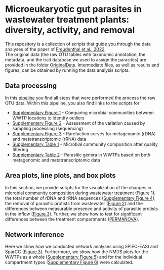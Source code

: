 # Microeukaryotic gut parasites in wastewater treatment plants: diversity, activity, and removal
This repository is a collection of scripts that guide you through the data analyses of the paper of [Freudenthal et al., 2022](https://microbiomejournal.biomedcentral.com/articles/10.1186/s40168-022-01225-y).  
The original data (the raw OTU tables with taxonomic annotation, the metadata, and the trait database we used to assign the parasites) are provided in the folder [OriginalData](OriginalData/). Intermediate files, as well as results and figures, can be obtained by running the data analysis scripts.

## Data processing
In this [pipeline]( R/01_DataPreprocessing.md) you find all steps that were performed the process the raw OTU data. Within this pipeline, you also find links to the scripts for  
*	[Supplementary Figure 1]( R/02_MultivariateDispersionAndBetaDiversity.md) - Comparing microbial communities between WWTP locations to identify outliers  
*	[Supplementary Figure 2]( R/03_VariationsCausedBySampleProcessing.md) - Assessment of the variation caused by sampling processing (sequencing)  
*	[Supplementary Figure 3]( R/04_RarefactionCurves.md) - Rarefaction curves for metagenomic (rDNA) and metatranscriptomic (rRNA) data  
*	[Supplementary Table 1]( R/05_OverviewCommunityComposition.md) - Microbial community composition after quality filtering   
*	[Supplementary Table 2]( R/06_ParasiticGenera.md) - Parasitic genera in WWTPs based on both metagenomic and metatranscriptomic data  

## Area plots, line plots, and box plots
In this section, we provide scripts for the visualization of the changes in microbial community composition during wastewater treatment ([Figure 1]( R/07_MicrobialCommunityComposition.md)), the total number of rDNA and rRNA sequences ([Supplementary Figure 4]( R/09_TotalNumberSequences.md)), the removal of parasitic protists from wastewater ([Figure 2]( R/10_RemovalOfParasiticProtistsFromWastewater.md)) and the differences between measurable presence and activity of parasitic protists in the inflow ([Figure 3]( R/11_DetectionOfParasiticProtistsInWastewater_AbundanceVersusActivity.md)). Further, we show how to test for significant differences between the treatment compartments ([PERMANOVA]( R/08_PERMANOVA.md)).

## Network inference
Here we show how we conducted network analyses using SPIEC-EASI and SparCC ([Figure 3]( R/14_CoOccurrenceNetworksOfParasiticOrdersInTheInflowAndDenitrificationBioreactor.md)). Furthermore, we show how the NMDS plots for the WWTPs as a whole ([Supplementary Figure 5]( R/12_MicrobialCommunityStructureAndEnvironmentalFactorsAcrossWWTPs.md)) and for the individual compartment types ([Supplementary Figure 6]( R/13_MicrobialCommunityStructureAndEnvironmentalFactorsInTheSeparateWWTPCompartments.md)) were calculated.
